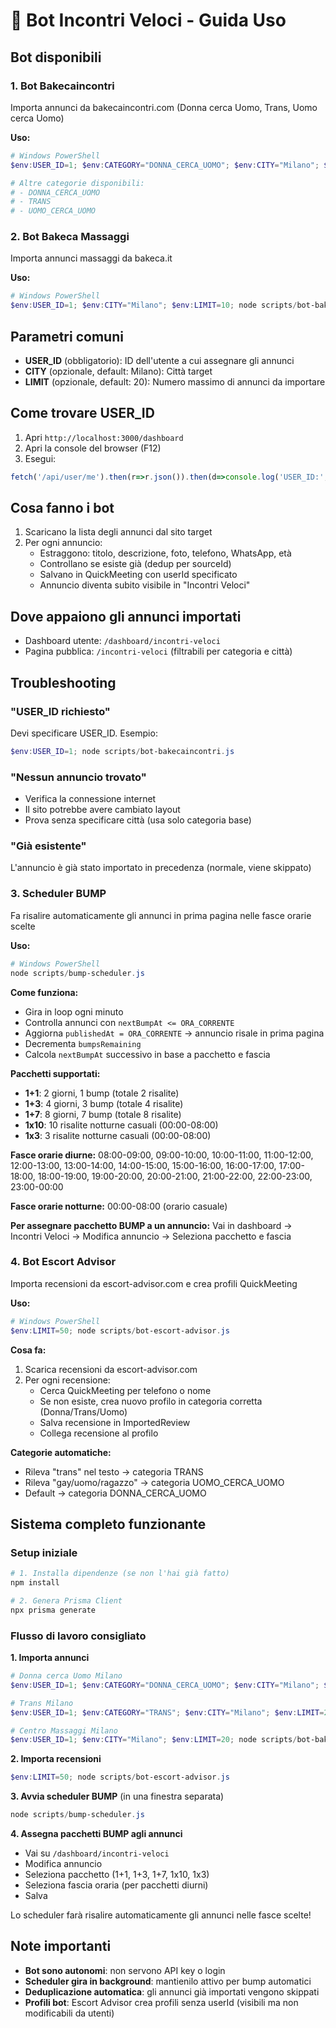 # 🤖 Bot Incontri Veloci - Guida Uso

## Bot disponibili

### 1. Bot Bakecaincontri
Importa annunci da bakecaincontri.com (Donna cerca Uomo, Trans, Uomo cerca Uomo)

**Uso:**
```powershell
# Windows PowerShell
$env:USER_ID=1; $env:CATEGORY="DONNA_CERCA_UOMO"; $env:CITY="Milano"; $env:LIMIT=10; node scripts/bot-bakecaincontri.js

# Altre categorie disponibili:
# - DONNA_CERCA_UOMO
# - TRANS
# - UOMO_CERCA_UOMO
```

### 2. Bot Bakeca Massaggi
Importa annunci massaggi da bakeca.it

**Uso:**
```powershell
# Windows PowerShell
$env:USER_ID=1; $env:CITY="Milano"; $env:LIMIT=10; node scripts/bot-bakeca-massaggi.js
```

## Parametri comuni

- **USER_ID** (obbligatorio): ID dell'utente a cui assegnare gli annunci
- **CITY** (opzionale, default: Milano): Città target
- **LIMIT** (opzionale, default: 20): Numero massimo di annunci da importare

## Come trovare USER_ID

1. Apri `http://localhost:3000/dashboard`
2. Apri la console del browser (F12)
3. Esegui:
```js
fetch('/api/user/me').then(r=>r.json()).then(d=>console.log('USER_ID:', d.user.id))
```

## Cosa fanno i bot

1. Scaricano la lista degli annunci dal sito target
2. Per ogni annuncio:
   - Estraggono: titolo, descrizione, foto, telefono, WhatsApp, età
   - Controllano se esiste già (dedup per sourceId)
   - Salvano in QuickMeeting con userId specificato
   - Annuncio diventa subito visibile in "Incontri Veloci"

## Dove appaiono gli annunci importati

- Dashboard utente: `/dashboard/incontri-veloci`
- Pagina pubblica: `/incontri-veloci` (filtrabili per categoria e città)

## Troubleshooting

### "USER_ID richiesto"
Devi specificare USER_ID. Esempio:
```powershell
$env:USER_ID=1; node scripts/bot-bakecaincontri.js
```

### "Nessun annuncio trovato"
- Verifica la connessione internet
- Il sito potrebbe avere cambiato layout
- Prova senza specificare città (usa solo categoria base)

### "Già esistente"
L'annuncio è già stato importato in precedenza (normale, viene skippato)

### 3. Scheduler BUMP
Fa risalire automaticamente gli annunci in prima pagina nelle fasce orarie scelte

**Uso:**
```powershell
# Windows PowerShell
node scripts/bump-scheduler.js
```

**Come funziona:**
- Gira in loop ogni minuto
- Controlla annunci con `nextBumpAt <= ORA_CORRENTE`
- Aggiorna `publishedAt = ORA_CORRENTE` → annuncio risale in prima pagina
- Decrementa `bumpsRemaining`
- Calcola `nextBumpAt` successivo in base a pacchetto e fascia

**Pacchetti supportati:**
- **1+1**: 2 giorni, 1 bump (totale 2 risalite)
- **1+3**: 4 giorni, 3 bump (totale 4 risalite)
- **1+7**: 8 giorni, 7 bump (totale 8 risalite)
- **1x10**: 10 risalite notturne casuali (00:00-08:00)
- **1x3**: 3 risalite notturne casuali (00:00-08:00)

**Fasce orarie diurne:**
08:00-09:00, 09:00-10:00, 10:00-11:00, 11:00-12:00, 12:00-13:00, 13:00-14:00, 14:00-15:00, 15:00-16:00, 16:00-17:00, 17:00-18:00, 18:00-19:00, 19:00-20:00, 20:00-21:00, 21:00-22:00, 22:00-23:00, 23:00-00:00

**Fasce orarie notturne:**
00:00-08:00 (orario casuale)

**Per assegnare pacchetto BUMP a un annuncio:**
Vai in dashboard → Incontri Veloci → Modifica annuncio → Seleziona pacchetto e fascia

### 4. Bot Escort Advisor
Importa recensioni da escort-advisor.com e crea profili QuickMeeting

**Uso:**
```powershell
# Windows PowerShell
$env:LIMIT=50; node scripts/bot-escort-advisor.js
```

**Cosa fa:**
1. Scarica recensioni da escort-advisor.com
2. Per ogni recensione:
   - Cerca QuickMeeting per telefono o nome
   - Se non esiste, crea nuovo profilo in categoria corretta (Donna/Trans/Uomo)
   - Salva recensione in ImportedReview
   - Collega recensione al profilo

**Categorie automatiche:**
- Rileva "trans" nel testo → categoria TRANS
- Rileva "gay/uomo/ragazzo" → categoria UOMO_CERCA_UOMO
- Default → categoria DONNA_CERCA_UOMO

## Sistema completo funzionante

### Setup iniziale
```powershell
# 1. Installa dipendenze (se non l'hai già fatto)
npm install

# 2. Genera Prisma Client
npx prisma generate
```

### Flusso di lavoro consigliato

**1. Importa annunci**
```powershell
# Donna cerca Uomo Milano
$env:USER_ID=1; $env:CATEGORY="DONNA_CERCA_UOMO"; $env:CITY="Milano"; $env:LIMIT=20; node scripts/bot-bakecaincontri.js

# Trans Milano
$env:USER_ID=1; $env:CATEGORY="TRANS"; $env:CITY="Milano"; $env:LIMIT=20; node scripts/bot-bakecaincontri.js

# Centro Massaggi Milano
$env:USER_ID=1; $env:CITY="Milano"; $env:LIMIT=20; node scripts/bot-bakeca-massaggi.js
```

**2. Importa recensioni**
```powershell
$env:LIMIT=50; node scripts/bot-escort-advisor.js
```

**3. Avvia scheduler BUMP** (in una finestra separata)
```powershell
node scripts/bump-scheduler.js
```

**4. Assegna pacchetti BUMP agli annunci**
- Vai su `/dashboard/incontri-veloci`
- Modifica annuncio
- Seleziona pacchetto (1+1, 1+3, 1+7, 1x10, 1x3)
- Seleziona fascia oraria (per pacchetti diurni)
- Salva

Lo scheduler farà risalire automaticamente gli annunci nelle fasce scelte!

## Note importanti

- **Bot sono autonomi**: non servono API key o login
- **Scheduler gira in background**: mantienilo attivo per bump automatici
- **Deduplicazione automatica**: gli annunci già importati vengono skippati
- **Profili bot**: Escort Advisor crea profili senza userId (visibili ma non modificabili da utenti)
